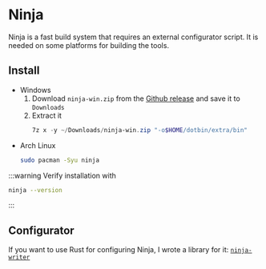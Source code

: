 # Ninja
Ninja is a fast build system that requires an external configurator script.
It is needed on some platforms for building the tools.

## Install
- Windows
    1. Download `ninja-win.zip` from the [Github release](https://github.com/ninja-build/ninja/releases) and save it to `Downloads`
    2. Extract it
        ```powershell
        7z x -y ~/Downloads/ninja-win.zip "-o$HOME/dotbin/extra/bin"
        ```
- Arch Linux
    ```bash
    sudo pacman -Syu ninja
    ```
:::warning
Verify installation with
```bash
ninja --version
```
:::

## Configurator
If you want to use Rust for configuring Ninja, I wrote a library for it: [`ninja-writer`](https://docs.rs/ninja-writer)
